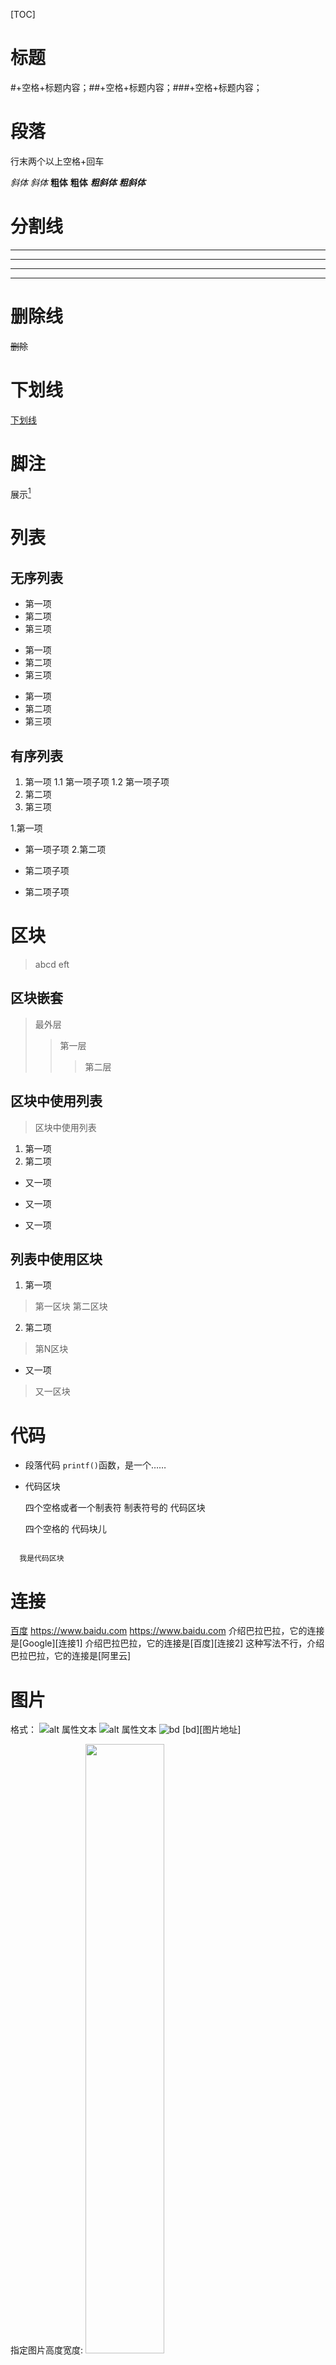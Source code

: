 [TOC]



# 标题

#+空格+标题内容；##+空格+标题内容；###+空格+标题内容；

# 段落

行末两个以上空格+回车

_斜体_
*斜体*
**粗体**
__粗体__
***粗斜体***
___粗斜体___

# 分割线
***
* * *
___
-------
# 删除线
~~删除~~

# 下划线
<u>下划线</u>

# 脚注
展示[^脚注]
# 列表
## 无序列表
- 第一项
- 第二项
- 第三项

+ 第一项
+ 第二项
+ 第三项

* 第一项
* 第二项
* 第三项
## 有序列表
1. 第一项
1.1 第一项子项
1.2 第一项子项
2. 第二项
3. 第三项

1.第一项
- 第一项子项
2.第二项
+ 第二项子项
* 第二项子项
# 区块
> abcd
> eft
## 区块嵌套
> 最外层
> > 第一层
> >
> > > 第二层
## 区块中使用列表
> 区块中使用列表
1. 第一项
2. 第二项
+ 又一项
- 又一项
* 又一项
## 列表中使用区块
1. 第一项
> 第一区块
> 第二区块
2. 第二项
> 第N区块
- 又一项
> 又一区块
# 代码
- 段落代码
  `printf()`函数，是一个……

- 代码区块

  四个空格或者一个制表符
	制表符号的
	代码区块  
  
    四个空格的
    代码块儿

```· 

  我是代码区块 
```
# 连接
[百度](https://www.baidu.com)
<https://www.baidu.com>
https://www.baidu.com
介绍巴拉巴拉，它的连接是[Google][连接1]
介绍巴拉巴拉，它的连接是[百度][连接2]
这种写法不行，介绍巴拉巴拉，它的连接是[阿里云]

# 图片
格式：
![alt 属性文本](图片地址)
![alt 属性文本](图片地址 "可选标题")
![bd](http://www.baidu.com/logo.png "abc")
[bd][图片地址]

指定图片高度宽度:
<img src="http://www.a.a.png" width="50%"/>

# 表格

|      |      |      |
| ---- | ---- | ---- |
|      |      |      |
|      |      |      |

|   表头   |表头      |     表头 |表头 |
| ---- | :---- | ----: | :----: |
|  单元格    |    单元格  | 单元格     |单元格     |
|单元格      | 单元格     |      单元格|单元格     |
# 高级技巧
支持html
<kbd>Ctrl</kbd>+<kbd>alt</kbd>+<kbd>del</kbd>
数学公式
$$
\mathbf{V}_1 \times \mathbf{V}_2 =\begin{vmatrix}
\mathbf{i} & \mathbf{j} & \mathbf{k} \\
\frac{\partial X}{\partial u} & 0 & 1\\
\end{vmatrix}
$$
# 锚点
方法一：
- [测试](#测试)
方法二：
<a href="#测试2">测试2</a>























### <a id="测试">测试</a>
### <a id="测试2">测试2</a>







[bbb]: 



[^脚注]: 我是一个脚注
[连接1]: https://www.google.com
[连接2]: https://www.baidu.com
[阿里云]: https://aliyun.com
[图片地址]: http://www.baidu.com/logo.png